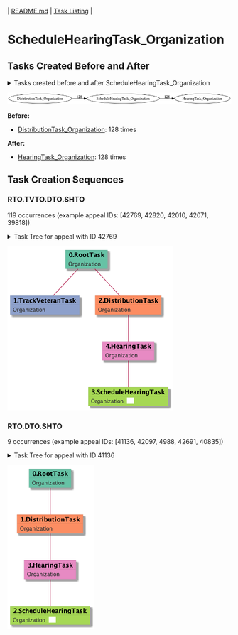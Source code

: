 | [README.md](/README.md) | [Task Listing](tasklist.md) |

# ScheduleHearingTask_Organization

## Tasks Created Before and After

<details><summary>Tasks created before and after ScheduleHearingTask_Organization</summary>

```
digraph G {
rankdir="LR";
"DistributionTask_Organization" -> "ScheduleHearingTask_Organization" [label=128]
"ScheduleHearingTask_Organization" -> "HearingTask_Organization" [label=128]
}
```
</details>

![ScheduleHearingTask_Organization](dot/ScheduleHearingTask_Organization.dot.png)

**Before:**

   * [DistributionTask_Organization](DistributionTask_Organization.md): 128 times

**After:**

   * [HearingTask_Organization](HearingTask_Organization.md): 128 times

## Task Creation Sequences

### RTO.TVTO.DTO.SHTO

119 occurrences (example appeal IDs: [42769, 42820, 42010, 42071, 39818])

<details><summary>Task Tree for appeal with ID 42769</summary>

```
@startuml
skinparam {
  ObjectBorderColor #555
  ObjectBorderThickness 0
  ObjectFontStyle bold
  ObjectFontSize 14
  ObjectAttributeFontColor #333
  ObjectAttributeFontSize 12
}
  object 0.RootTask #66c2a5 {
Organization
}
  object 1.TrackVeteranTask #8da0cb {
Organization
}
  object 2.DistributionTask #fc8d62 {
Organization
}
  object 3.ScheduleHearingTask #a6d854 {
Organization  <back:white>    </back>
}
  object 4.HearingTask #e78ac3 {
Organization
}
0.RootTask -- 1.TrackVeteranTask
0.RootTask -- 2.DistributionTask
4.HearingTask -- 3.ScheduleHearingTask
2.DistributionTask -- 4.HearingTask
@enduml
```
</details>

![RTO.TVTO.DTO.SHTO-42769](uml/RTO.TVTO.DTO.SHTO-42769.png)

### RTO.DTO.SHTO

9 occurrences (example appeal IDs: [41136, 42097, 4988, 42691, 40835])

<details><summary>Task Tree for appeal with ID 41136</summary>

```
@startuml
skinparam {
  ObjectBorderColor #555
  ObjectBorderThickness 0
  ObjectFontStyle bold
  ObjectFontSize 14
  ObjectAttributeFontColor #333
  ObjectAttributeFontSize 12
}
  object 0.RootTask #66c2a5 {
Organization
}
  object 1.DistributionTask #fc8d62 {
Organization
}
  object 2.ScheduleHearingTask #a6d854 {
Organization  <back:white>    </back>
}
  object 3.HearingTask #e78ac3 {
Organization
}
0.RootTask -- 1.DistributionTask
3.HearingTask -- 2.ScheduleHearingTask
1.DistributionTask -- 3.HearingTask
@enduml
```
</details>

![RTO.DTO.SHTO-41136](uml/RTO.DTO.SHTO-41136.png)

